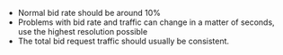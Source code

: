- Normal bid rate should be around 10%
- Problems with bid rate and traffic can change in a matter of seconds, use the highest resolution possible
- The total bid request traffic should usually be consistent.
